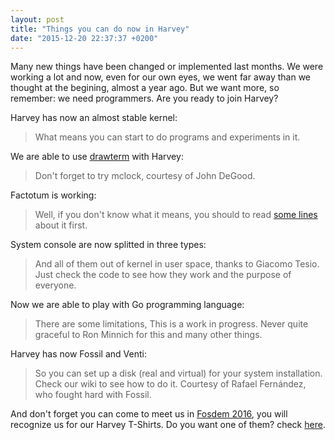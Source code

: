 ```yaml
---
layout: post
title: "Things you can do now in Harvey"
date: "2015-12-20 22:37:37 +0200"
---
```


Many new things have been changed or implemented last months. We were working a lot and now, even for our own eyes, we went far away than we thought at the begining, almost a year ago. But we want more, so remember: we need programmers. Are you ready to join Harvey?

Harvey has now an almost stable kernel:

>What means you can start to do programs and experiments in it.


We are able to use [drawterm](https://github.com/0intro/drawterm) with Harvey:

>Don't forget to try mclock, courtesy of John DeGood.


Factotum is working:

>Well, if you don't know what it means, you should to read [some lines](http://plan9.bell-labs.com/plan9/factotum.html) about it first.


System console are now splitted in three types:

>And all of them out of kernel in user space, thanks to Giacomo Tesio. Just check the code to see how they work and the purpose of everyone.


Now we are able to play with Go programming language:

>There are some limitations, This is a work in progress. Never quite graceful to Ron Minnich for this and many other things.


Harvey has now Fossil and Venti:

>So you can set up a disk (real and virtual) for your system installation. Check our wiki to see how to do it. Courtesy of Rafael Fernández, who fought hard with Fossil.


And don't forget you can come to meet us in [Fosdem 2016](http://fosdem.org), you will recognize us for our Harvey T-Shirts. Do you want one of them? check [here](http://www.zazzle.com/harvey_os_supplies).
